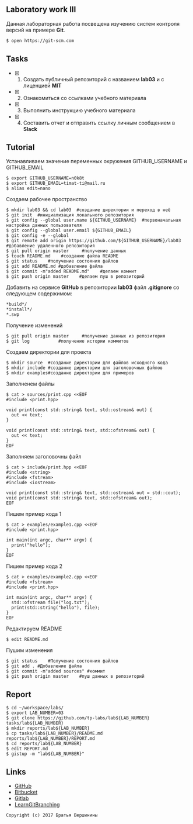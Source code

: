 ## Laboratory work III

Данная лабораторная работа посвещена изучению систем контроля версий на примере **Git**.

```bash
$ open https://git-scm.com
```

## Tasks

- [x] 1. Создать публичный репозиторий с названием **lab03** и с лиценцией **MIT**
- [x] 2. Ознакомиться со ссылками учебного материала
- [x] 3. Выполнить инструкцию учебного материала
- [x] 4. Составить отчет и отправить ссылку личным сообщением в **Slack**

## Tutorial
Устанавливаем значение переменных окружения GITHUB_USERNAME и GITHUB_EMAIL
```ShellSession
$ export GITHUB_USERNAME=n0k8t
$ export GITHUB_EMAIL=timat-ti@mail.ru
$ alias edit=nano
```
Создаем рабочее пространство
```ShellSession
$ mkdir lab03 && cd lab03  #создание директории и переход в неё
$ git init	#инициализация локального репозитория
$ git config --global user.name ${GITHUB_USERNAME}	#первоначальная настройка данных пользователя
$ git config --global user.email ${GITHUB_EMAIL}
$ git config -e --global
$ git remote add origin https://github.com/${GITHUB_USERNAME}/lab03 #добавление удаленного репозитория
$ git pull origin master	 #получение данных
$ touch README.md	 #создание файла README
$ git status 	#получение состояния файлов 
$ git add README.md	#добавление файла 
$ git commit -m"added README.md"	#делаем коммит
$ git push origin master 	#делаем пуш в репозиторий
```

Добавить на сервисе **GitHub** в репозитории **lab03** файл **.gitignore**
со следующем содержимом:

```ShellSession
*build*/
*install*/
*.swp
```
Получение изменений
```ShellSession
$ git pull origin master	 #получение данных из репозитория
$ git log			#получение истории коммитов
```
Создаем директории для проекта
```ShellSession
$ mkdir source	#создание директории для файлов исходного кода
$ mkdir include	#создание директории для заголовочных файлов
$ mkdir examples#создание директории для примеров
```

Заполненем файлы 
```ShellSession
$ cat > sources/print.cpp <<EOF		
#include <print.hpp>

void print(const std::string& text, std::ostream& out) {
  out << text;
}

void print(const std::string& text, std::ofstream& out) {
  out << text;
}
EOF                  
```
Заполняем заголовочны файл
```ShellSession
$ cat > include/print.hpp <<EOF
#include <string>
#include <fstream>
#include <iostream>

void print(const std::string& text, std::ostream& out = std::cout);
void print(const std::string& text, std::ofstream& out);
EOF              
```
Пишем пример кода 1
```ShellSession
$ cat > examples/example1.cpp <<EOF
#include <print.hpp>

int main(int argc, char** argv) {
  print("hello");
}
EOF               
```
Пишем пример кода 2
```ShellSession
$ cat > examples/example2.cpp <<EOF
#include <fstream>
#include <print.hpp>

int main(int argc, char** argv) {
  std::ofstream file("log.txt");
  print(std::string("hello"), file);
}
EOF              
```
Редактируем README
```ShellSession
$ edit README.md		
```
Пушим изменения
```ShellSession
$ git status	#Получение состояния файлов	
$ git add .	#Добавление файла
$ git commit -m"added sources" #коммит
$ git push origin master	#пуш данных в репозиторий
```

## Report

```ShellSession
$ cd ~/workspace/labs/
$ export LAB_NUMBER=03
$ git clone https://github.com/tp-labs/lab${LAB_NUMBER} tasks/lab${LAB_NUMBER}
$ mkdir reports/lab${LAB_NUMBER}
$ cp tasks/lab${LAB_NUMBER}/README.md reports/lab${LAB_NUMBER}/REPORT.md
$ cd reports/lab${LAB_NUMBER}
$ edit REPORT.md
$ gistup -m "lab${LAB_NUMBER}"
```

## Links

- [GitHub](https://github.com)
- [Bitbucket](https://bitbucket.org)
- [Gitlab](https://about.gitlab.com)
- [LearnGitBranching](http://learngitbranching.js.org/)

```
Copyright (c) 2017 Братья Вершинины
```
